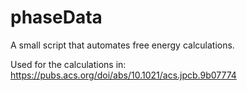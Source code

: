 # phaseData
A small script that automates free energy calculations.

Used for the calculations in: https://pubs.acs.org/doi/abs/10.1021/acs.jpcb.9b07774
